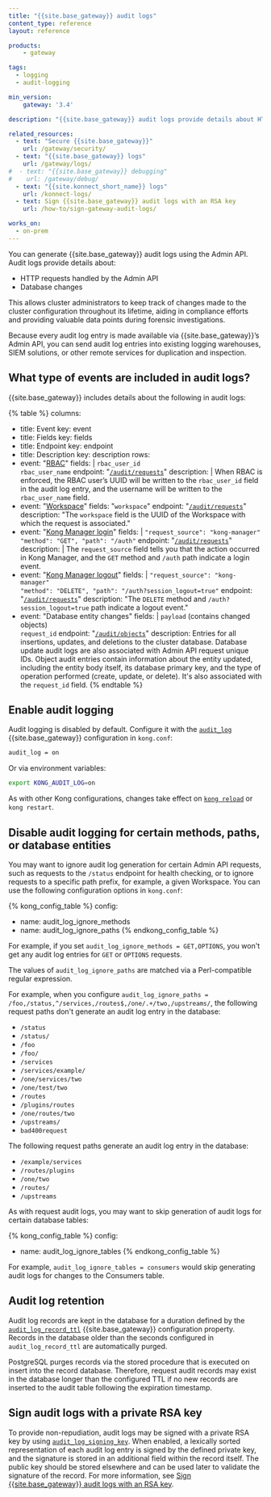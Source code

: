 ```yaml
---
title: "{{site.base_gateway}} audit logs"
content_type: reference
layout: reference

products:
    - gateway

tags:
  - logging
  - audit-logging

min_version:
    gateway: '3.4'

description: "{{site.base_gateway}} audit logs provide details about HTTP requests handled by the Admin API, as well as database changes."

related_resources:
  - text: "Secure {{site.base_gateway}}"
    url: /gateway/security/
  - text: "{{site.base_gateway}} logs"
    url: /gateway/logs/
#  - text: "{{site.base_gateway}} debugging"
#    url: /gateway/debug/
  - text: "{{site.konnect_short_name}} logs"
    url: /konnect-logs/
  - text: Sign {{site.base_gateway}} audit logs with an RSA key
    url: /how-to/sign-gateway-audit-logs/

works_on:
  - on-prem
---
```


You can generate {{site.base_gateway}} audit logs using the Admin API.
Audit logs provide details about:
* HTTP requests handled by the Admin API
* Database changes

This allows cluster administrators to keep track of changes made to the cluster configuration throughout its lifetime, aiding in compliance efforts and providing valuable data points during forensic investigations. 

Because every audit log entry is made available via {{site.base_gateway}}’s Admin API, you can send audit log entries into existing logging warehouses, SIEM solutions, or other remote services for duplication and inspection.

## What type of events are included in audit logs?

{{site.base_gateway}} includes details about the following in audit logs:

<!--vale off-->
{% table %}
columns:
  - title: Event
    key: event
  - title: Fields
    key: fields
  - title: Endpoint
    key: endpoint
  - title: Description
    key: description
rows:
  - event: "[RBAC](/gateway/entities/rbac/)"
    fields: |
      `rbac_user_id`
      <br>
      `rbac_user_name`
    endpoint: "[`/audit/requests`](/api/gateway/admin-ee/#/operations/get-audit-requests)"
    description: |
      When RBAC is enforced, the RBAC user’s UUID will be written to the `rbac_user_id` field in the audit log entry, and the username will be written to the `rbac_user_name` field.
  - event: "[Workspace](/gateway/entities/workspace/)"
    fields: "`workspace`"
    endpoint: "[`/audit/requests`](/api/gateway/admin-ee/#/operations/get-audit-requests)"
    description: "The `workspace` field is the UUID of the Workspace with which the request is associated."
  - event: "[Kong Manager login](/gateway/kong-manager/)"
    fields: |
       `"request_source": "kong-manager"`
       <br>
       `"method": "GET", "path": "/auth"`
    endpoint: "[`/audit/requests`](/api/gateway/admin-ee/#/operations/get-audit-requests)"
    description: |
      The `request_source` field tells you that the action occurred in Kong Manager, and the `GET` method and `/auth` path indicate a login event.
  - event: "[Kong Manager logout](/gateway/kong-manager/)"
    fields: |
      `"request_source": "kong-manager"`
      <br>
      `"method": "DELETE", "path": "/auth?session_logout=true"`
    endpoint: "[`/audit/requests`](/api/gateway/admin-ee/#/operations/get-audit-requests)"
    description: "The `DELETE` method and `/auth?session_logout=true` path indicate a logout event."
  - event: "Database entity changes"
    fields: |
      `payload` (contains changed objects)
      <br>
      `request_id`
    endpoint: "[`/audit/objects`](/api/gateway/admin-ee/#/operations/get-audit-objects)"
    description: 
      Entries for all insertions, updates, and deletions to the cluster database. Database update audit logs are also associated with Admin API request unique IDs. Object audit entries contain information about the entity updated, including the entity body itself, its database primary key, and the type of operation performed (create, update, or delete). It's also associated with the `request_id` field.
{% endtable %}
<!--vale on-->

## Enable audit logging

Audit logging is disabled by default. Configure it with the [`audit_log`](/gateway/configuration/#audit-log) {{site.base_gateway}} configuration in `kong.conf`:

```bash
audit_log = on
```

Or via environment variables:

```bash
export KONG_AUDIT_LOG=on
```

As with other Kong configurations, changes take effect on [`kong reload`](/how-to/restart-kong-gateway-container/) or `kong restart`.

## Disable audit logging for certain methods, paths, or database entities

You may want to ignore audit log generation for certain Admin API
requests, such as requests to the `/status` endpoint for
health checking, or to ignore requests to a specific path prefix, for example, a given Workspace.
You can use the following configuration options in `kong.conf`:

<!--vale off-->
{% kong_config_table %}
config:
  - name: audit_log_ignore_methods
  - name: audit_log_ignore_paths
{% endkong_config_table %}
<!--vale on-->

For example, if you set `audit_log_ignore_methods = GET,OPTIONS`, you won't get any audit log entries for `GET` or `OPTIONS` requests.

The values of `audit_log_ignore_paths` are matched via a Perl-compatible regular expression.

For example, when you configure `audit_log_ignore_paths = /foo,/status,^/services,/routes$,/one/.+/two,/upstreams/`, 
the following request paths don't generate an audit log entry in the database:

- `/status`
- `/status/`
- `/foo`
- `/foo/`
- `/services`
- `/services/example/`
- `/one/services/two`
- `/one/test/two`
- `/routes`
- `/plugins/routes`
- `/one/routes/two`
- `/upstreams/`
- `bad400request`

The following request paths generate an audit log entry in the database:

- `/example/services`
- `/routes/plugins`
- `/one/two`
- `/routes/`
- `/upstreams`

As with request audit logs, you may want to skip generation of audit logs
for certain database tables:

<!--vale off-->
{% kong_config_table %}
config:
  - name: audit_log_ignore_tables
{% endkong_config_table %}
<!--vale on-->

For example, `audit_log_ignore_tables = consumers` would skip generating audit logs for changes to the Consumers table.

## Audit log retention

Audit log records are kept in the database for a duration defined by the
[`audit_log_record_ttl`](/gateway/configuration/#audit-log-record-ttl)
{{site.base_gateway}} configuration property. Records in the database older than the seconds configured in `audit_log_record_ttl` are automatically purged.

PostgreSQL purges records via the stored procedure that is executed on insert into the 
record database.
Therefore, request audit records may exist in the database longer than the configured TTL 
if no new records are inserted to the audit table following the expiration timestamp.

## Sign audit logs with a private RSA key

To provide non-repudiation, audit logs may be signed with a private RSA key by using [`audit_log_signing_key`](/gateway/configuration/#audit-log-signing-key). 
When enabled, a lexically sorted representation of each audit log entry is signed by
the defined private key, and the signature is stored in an additional field within
the record itself. The public key should be stored elsewhere and can be used
later to validate the signature of the record. For more information, see [Sign {{site.base_gateway}} audit logs with an RSA key](/how-to/sign-gateway-audit-logs/).


